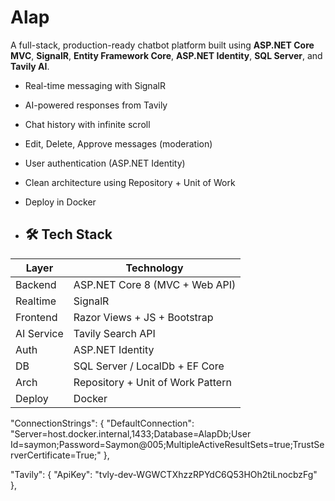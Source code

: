 # Alap
A full-stack, production-ready chatbot platform built using **ASP.NET Core MVC**, **SignalR**, **Entity Framework Core**, **ASP.NET Identity**, **SQL Server**, and **Tavily AI**.
- Real-time messaging with SignalR
- AI-powered responses from Tavily
- Chat history with infinite scroll
- Edit, Delete, Approve messages (moderation)
- User authentication (ASP.NET Identity)
- Clean architecture using Repository + Unit of Work
- Deploy in Docker

- ## 🛠️ Tech Stack

| Layer       | Technology                          |
|-------------|--------------------------------------|
| Backend     | ASP.NET Core 8 (MVC + Web API)       |
| Realtime    | SignalR                              |
| Frontend    | Razor Views + JS + Bootstrap         |
| AI Service  | Tavily Search API                    |
| Auth        | ASP.NET Identity                     |
| DB          | SQL Server / LocalDb + EF Core       |
| Arch        | Repository + Unit of Work Pattern    |
| Deploy      | Docker                               |

"ConnectionStrings": {
  "DefaultConnection": "Server=host.docker.internal,1433;Database=AlapDb;User Id=saymon;Password=Saymon@005;MultipleActiveResultSets=true;TrustServerCertificate=True;"
},

"Tavily": {
  "ApiKey": "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"
},
